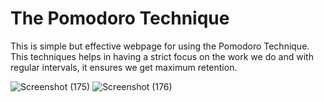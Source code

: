# The Pomodoro Technique

This is simple but effective webpage for using the Pomodoro Technique.
This techniques helps in having a strict focus on the work we do and with regular intervals, it ensures we get maximum retention.

![Screenshot (175)](https://user-images.githubusercontent.com/57907802/88199328-54cffe80-cc62-11ea-886b-bb710b7822c7.png)
![Screenshot (176)](https://user-images.githubusercontent.com/57907802/88199621-b55f3b80-cc62-11ea-8055-96d549a0a8c1.png)
